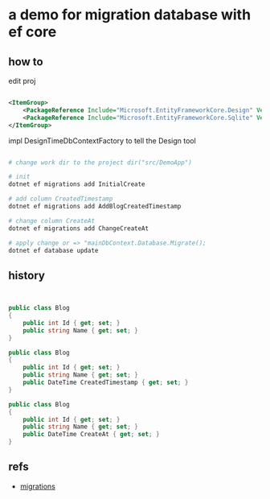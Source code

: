 # a demo for migration database with ef core

## how to

edit proj

```xml

<ItemGroup>
	<PackageReference Include="Microsoft.EntityFrameworkCore.Design" Version="2.2.6" />
	<PackageReference Include="Microsoft.EntityFrameworkCore.Sqlite" Version="2.2.6" />
</ItemGroup>

```

impl DesignTimeDbContextFactory to tell the Design tool


```sh

# change work dir to the project dir("src/DemoApp")

# init
dotnet ef migrations add InitialCreate

# add column CreatedTimestamp
dotnet ef migrations add AddBlogCreatedTimestamp

# change column CreateAt
dotnet ef migrations add ChangeCreateAt

# apply change or => "mainDbContext.Database.Migrate();
dotnet ef database update

```

##  history

```csharp


public class Blog
{
    public int Id { get; set; }
    public string Name { get; set; }
}

public class Blog
{
    public int Id { get; set; }
    public string Name { get; set; }
    public DateTime CreatedTimestamp { get; set; }
}

public class Blog
{
    public int Id { get; set; }
    public string Name { get; set; }
    public DateTime CreateAt { get; set; }
}

```

## refs

- [migrations](https://docs.microsoft.com/en-us/ef/core/managing-schemas/migrations/?tabs=dotnet-core-cli)